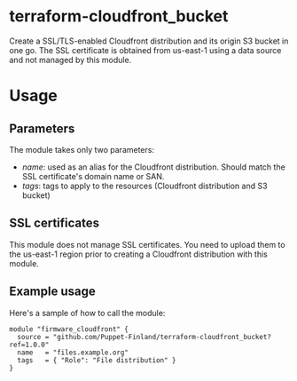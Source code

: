 # terraform-cloudfront_bucket

Create a SSL/TLS-enabled Cloudfront distribution and its origin S3 bucket in
one go. The SSL certificate is obtained from us-east-1 using a data source and
not managed by this module.

# Usage

## Parameters

The module takes only two parameters:

* *name*: used as an alias for the Cloudfront distribution. Should match the SSL certificate's domain name or SAN.
* *tags*: tags to apply to the resources (Cloudfront distribution and S3 bucket)

## SSL certificates

This module does not manage SSL certificates. You need to upload them to the us-east-1 region prior to creating
a Cloudfront distribution with this module.

## Example usage

Here's a sample of how to call the module:

```
module "firmware_cloudfront" {
  source = "github.com/Puppet-Finland/terraform-cloudfront_bucket?ref=1.0.0"
  name   = "files.example.org"
  tags   = { "Role": "File distribution" }
}
```
